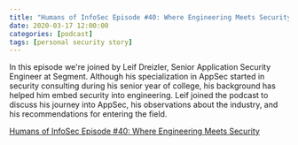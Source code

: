 ```yaml
---
title: "Humans of InfoSec Episode #40: Where Engineering Meets Security"
date: 2020-03-17 12:00:00
categories: [podcast]
tags: [personal security story]
---
```


In this episode we're joined by Leif Dreizler, Senior Application Security Engineer at Segment. Although his specialization in AppSec started in security consulting during his senior year of college, his background has helped him embed security into engineering. Leif joined the podcast to discuss his journey into AppSec, his observations about the industry, and his recommendations for entering the field.

[Humans of InfoSec Episode #40: Where Engineering Meets Security](https://soundcloud.com/humans-of-infosec/episode-40-leif-dreizler-where-engineering-meets-security)
